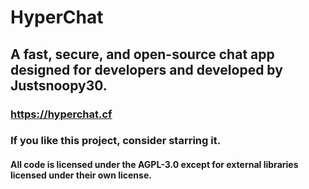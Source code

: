 # HyperChat
## A fast, secure, and open-source chat app designed for developers and developed by Justsnoopy30.
### https://hyperchat.cf
### If you like this project, consider starring it.
#### All code is licensed under the AGPL-3.0 except for external libraries licensed under their own license.
